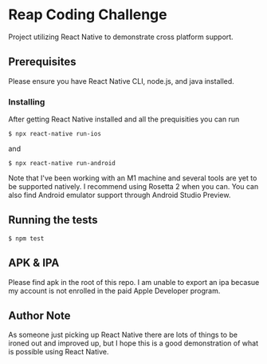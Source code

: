 # Reap Coding Challenge

Project utilizing React Native to demonstrate cross platform support.

## Prerequisites

Please ensure you have React Native CLI, node.js, and java installed.

### Installing

After getting React Native installed and all the prequisities you can run
  
    $ npx react-native run-ios
   
and

    $ npx react-native run-android

Note that I've been working with an M1 machine and several tools are yet to be supported natively. I recommend using Rosetta 2 when you can. 
You can also find Android emulator support through Android Studio Preview.

## Running the tests

    $ npm test

## APK & IPA

Please find apk in the root of this repo. I am unable to export an ipa becasue my account is not enrolled in the paid Apple Developer program.

## Author Note

As someone just picking up React Native there are lots of things to be ironed out and improved up, but I hope this is a good demonstration of
what is possible using React Native.
